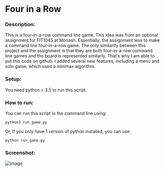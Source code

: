 # Four in a Row

### Description:
This is a four-in-a-row command line game. This idea was from an optional assignment for FIT1045 at Monash. Essentially, the assignment was to make a command line four-in-a-row game. The only similarity between this project and the assignment is that they are both four-in-a-row command line games and the board is represented similarly. That's why I am able to put this code on github. I added several new features, including a menu and solo game, which used a minimax algorithm.

### Setup:
You need python > 3.5 to run this script.

### How to run:
You can run this script in the command line using:
```
python3 run_game.py
```
Or, if you only have 1 version of python installed, you can use:
```
python run_game.py
```

### Screenshot:
![image](https://user-images.githubusercontent.com/40739709/195967710-cf7ab9f4-92dc-4e9b-aa2c-077befbb526b.png)
